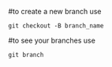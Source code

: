 #to create a new branch use
```git
git checkout -B branch_name
 ```

#to see your branches use
```
git branch
```


